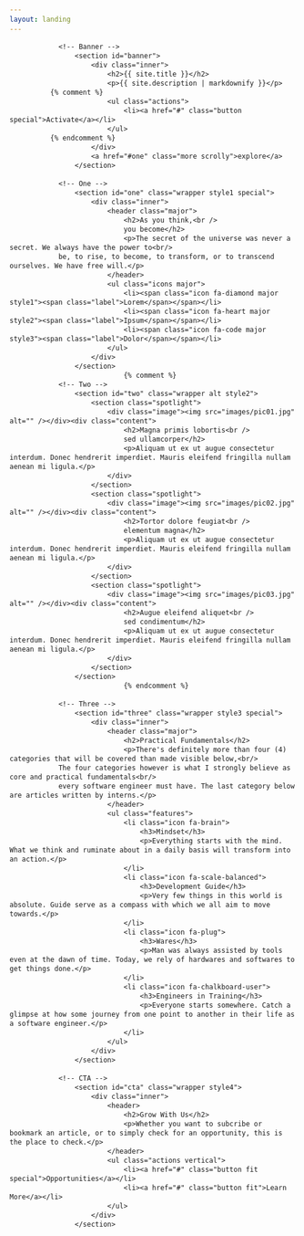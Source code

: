 ```yaml
---
layout: landing
---
```

				<!-- Banner -->
					<section id="banner">
						<div class="inner">
							<h2>{{ site.title }}</h2>
							<p>{{ site.description | markdownify }}</p>
              {% comment %}
							<ul class="actions">
								<li><a href="#" class="button special">Activate</a></li>
							</ul>
              {% endcomment %}
						</div>
						<a href="#one" class="more scrolly">explore</a>
					</section>

				<!-- One -->
					<section id="one" class="wrapper style1 special">
						<div class="inner">
							<header class="major">
								<h2>As you think,<br />
								you become</h2>
								<p>The secret of the universe was never a secret. We always have the power to<br/> 
                be, to rise, to become, to transform, or to transcend ourselves. We have free will.</p>
							</header>
							<ul class="icons major">
								<li><span class="icon fa-diamond major style1"><span class="label">Lorem</span></span></li>
								<li><span class="icon fa-heart major style2"><span class="label">Ipsum</span></span></li>
								<li><span class="icon fa-code major style3"><span class="label">Dolor</span></span></li>
							</ul>
						</div>
					</section>
                                {% comment %}
				<!-- Two -->
					<section id="two" class="wrapper alt style2">
						<section class="spotlight">
							<div class="image"><img src="images/pic01.jpg" alt="" /></div><div class="content">
								<h2>Magna primis lobortis<br />
								sed ullamcorper</h2>
								<p>Aliquam ut ex ut augue consectetur interdum. Donec hendrerit imperdiet. Mauris eleifend fringilla nullam aenean mi ligula.</p>
							</div>
						</section>
						<section class="spotlight">
							<div class="image"><img src="images/pic02.jpg" alt="" /></div><div class="content">
								<h2>Tortor dolore feugiat<br />
								elementum magna</h2>
								<p>Aliquam ut ex ut augue consectetur interdum. Donec hendrerit imperdiet. Mauris eleifend fringilla nullam aenean mi ligula.</p>
							</div>
						</section>
						<section class="spotlight">
							<div class="image"><img src="images/pic03.jpg" alt="" /></div><div class="content">
								<h2>Augue eleifend aliquet<br />
								sed condimentum</h2>
								<p>Aliquam ut ex ut augue consectetur interdum. Donec hendrerit imperdiet. Mauris eleifend fringilla nullam aenean mi ligula.</p>
							</div>
						</section>
					</section>
                                {% endcomment %}

				<!-- Three -->
					<section id="three" class="wrapper style3 special">
						<div class="inner">
							<header class="major">
								<h2>Practical Fundamentals</h2>
								<p>There's definitely more than four (4) categories that will be covered than made visible below,<br/>
                The four categories however is what I strongly believe as core and practical fundamentals<br/>
                every software engineer must have. The last category below are articles written by interns.</p>
							</header>
							<ul class="features">
								<li class="icon fa-brain">
									<h3>Mindset</h3>
									<p>Everything starts with the mind. What we think and ruminate about in a daily basis will transform into an action.</p>
								</li>
								<li class="icon fa-scale-balanced">
									<h3>Development Guide</h3>
									<p>Very few things in this world is absolute. Guide serve as a compass with which we all aim to move towards.</p>
								</li>
								<li class="icon fa-plug">
									<h3>Wares</h3>
									<p>Man was always assisted by tools even at the dawn of time. Today, we rely of hardwares and softwares to get things done.</p>
								</li>
								<li class="icon fa-chalkboard-user">
									<h3>Engineers in Training</h3>
									<p>Everyone starts somewhere. Catch a glimpse at how some journey from one point to another in their life as a software engineer.</p>
								</li>
							</ul>
						</div>
					</section>

				<!-- CTA -->
					<section id="cta" class="wrapper style4">
						<div class="inner">
							<header>
								<h2>Grow With Us</h2>
								<p>Whether you want to subcribe or bookmark an article, or to simply check for an opportunity, this is the place to check.</p>
							</header>
							<ul class="actions vertical">
								<li><a href="#" class="button fit special">Opportunities</a></li>
								<li><a href="#" class="button fit">Learn More</a></li>
							</ul>
						</div>
					</section>
